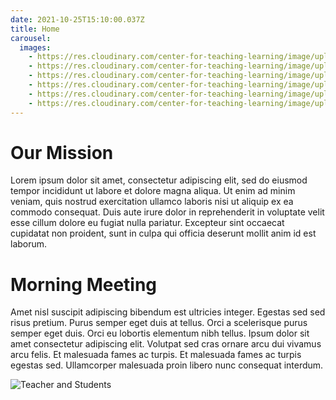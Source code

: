 ```yaml
---
date: 2021-10-25T15:10:00.037Z
title: Home
carousel:
  images:
    - https://res.cloudinary.com/center-for-teaching-learning/image/upload/v1635078507/437097C4-63C2-4451-9091-FDCF8A4E7981_ppvhfn.jpg
    - https://res.cloudinary.com/center-for-teaching-learning/image/upload/v1635078477/0060F510-4151-410B-9B36-76185C78A6DF_mknxtr.jpg
    - https://res.cloudinary.com/center-for-teaching-learning/image/upload/v1635078817/412AF92F-B7B9-4DF0-A600-624321EBBE5A_afo8rj.jpg
    - https://res.cloudinary.com/center-for-teaching-learning/image/upload/v1635088626/200114_untitledshoot_DSC_3566_ykf1la.jpg
    - https://res.cloudinary.com/center-for-teaching-learning/image/upload/v1635088623/200114_untitledshoot_DSC_3868_vbltj7.jpg
    - https://res.cloudinary.com/center-for-teaching-learning/image/upload/v1635088620/200114_untitledshoot_DSC_3838_sbrwp1.jpg
---
```


# Our Mission

Lorem ipsum dolor sit amet, consectetur adipiscing elit, sed do eiusmod tempor incididunt ut labore et dolore magna aliqua. Ut enim ad minim veniam, quis nostrud exercitation ullamco laboris nisi ut aliquip ex ea commodo consequat. Duis aute irure dolor in reprehenderit in voluptate velit esse cillum dolore eu fugiat nulla pariatur. Excepteur sint occaecat cupidatat non proident, sunt in culpa qui officia deserunt mollit anim id est laborum.

# Morning Meeting

Amet nisl suscipit adipiscing bibendum est ultricies integer. Egestas sed sed risus pretium. Purus semper eget duis at tellus. Orci a scelerisque purus semper eget duis. Orci eu lobortis elementum nibh tellus. Ipsum dolor sit amet consectetur adipiscing elit. Volutpat sed cras ornare arcu dui vivamus arcu felis. Et malesuada fames ac turpis. Et malesuada fames ac turpis egestas sed. Ullamcorper malesuada proin libero nunc consequat interdum.

![Teacher and Students](https://res.cloudinary.com/center-for-teaching-learning/image/upload/v1635088623/200114_untitledshoot_DSC_3868_vbltj7.jpg "Students around the table")
